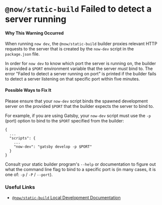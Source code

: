 # `@now/static-build` Failed to detect a server running

#### Why This Warning Occurred

When running `now dev`, the `@now/static-build` builder proxies relevant HTTP
requests to the server that is created by the `now-dev` script in the
`package.json` file.

In order for `now dev` to know which port the server is running on, the builder
is provided a `$PORT` environment variable that the server *must* bind to. The
error "Failed to detect a server running on port" is printed if the builder fails
to detect a server listening on that specific port within five minutes.

#### Possible Ways to Fix It

Please ensure that your `now-dev` script binds the spawned development server on
the provided `$PORT` that the builder expects the server to bind to.

For example, if you are using Gatsby, your `now-dev` script must use the `-p`
(port) option to bind to the `$PORT` specified from the builder:

```
{
  ...
  "scripts": {
    ...
    "now-dev": "gatsby develop -p $PORT"
  }
}
```

Consult your static builder program's `--help` or documentation to figure out what
the command line flag to bind to a specific port is (in many cases, it is one of:
`-p` / `-P` / `--port`).

### Useful Links

- [`@now/static-build` Local Development Documentation](https://zeit.co/docs/v2/deployments/official-builders/static-build-now-static-build#local-development)
